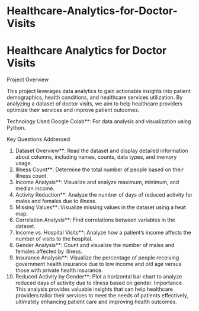# Healthcare-Analytics-for-Doctor-Visits


# Healthcare Analytics for Doctor Visits

Project Overview

This project leverages data analytics to gain actionable insights into patient demographics, health conditions, and healthcare services utilization. By analyzing a dataset of doctor visits, we aim to help healthcare providers optimize their services and improve patient outcomes.

Technology Used
Google Colab**: For data analysis and visualization using Python.

Key Questions Addressed
1. Dataset Overview**: Read the dataset and display detailed information about columns, including names, counts, data types, and memory usage.
2. Illness Count**: Determine the total number of people based on their illness count.
3. Income Analysis**: Visualize and analyze maximum, minimum, and median income.
4. Activity Reduction**: Analyze the number of days of reduced activity for males and females due to illness.
5. Missing Values**: Visualize missing values in the dataset using a heat map.
6.   Correlation Analysis**: Find correlations between variables in the dataset.
7. Income vs. Hospital Visits**: Analyze how a patient’s income affects the number of visits to the hospital.
8. Gender Analysis**: Count and visualize the number of males and females affected by illness.
9. Insurance Analysis**: Visualize the percentage of people receiving government health insurance due to low income and old age versus those with private health insurance.
10. Reduced Activity by Gender**: Plot a horizontal bar chart to analyze reduced days of activity due to illness based on gender.
Importance
This analysis provides valuable insights that can help healthcare providers tailor their services to meet the needs of patients effectively, ultimately enhancing patient care and improving health outcomes.


